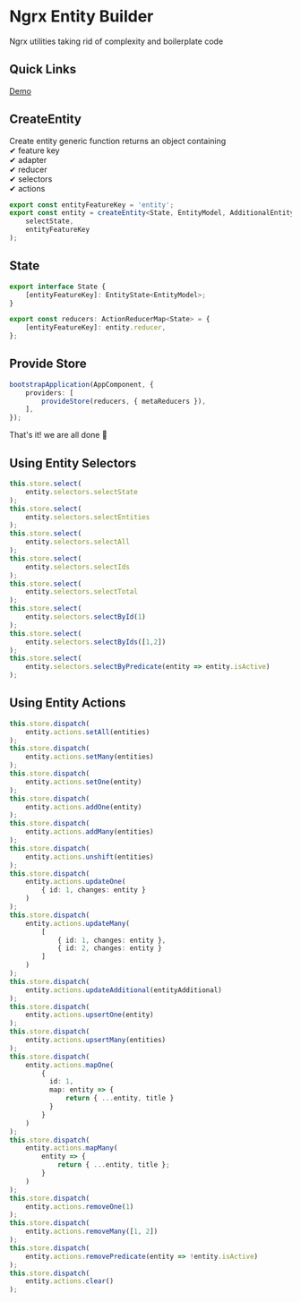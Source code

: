 # Ngrx Entity Builder

Ngrx utilities taking rid of complexity and boilerplate code

## Quick Links

[Demo](https://klodianshaba.github.io/ngrx-entity-builder/)

## CreateEntity

Create entity generic function returns an object containing\
✔ feature key\
✔ adapter\
✔ reducer\
✔ selectors\
✔ actions

```typescript
export const entityFeatureKey = 'entity';
export const entity = createEntity<State, EntityModel, AdditionalEntityModel>(
    selectState,
    entityFeatureKey
);
```

## State

```typescript
export interface State {
    [entityFeatureKey]: EntityState<EntityModel>;
}

export const reducers: ActionReducerMap<State> = {
    [entityFeatureKey]: entity.reducer,
};
```

## Provide Store

```typescript
bootstrapApplication(AppComponent, {
    providers: [
        provideStore(reducers, { metaReducers }),
    ],
});
```

That's it! we are all done 🚀

## Using Entity Selectors 

```typescript
this.store.select(
    entity.selectors.selectState
);
this.store.select(
    entity.selectors.selectEntities
);
this.store.select(
    entity.selectors.selectAll
);
this.store.select(
    entity.selectors.selectIds
);
this.store.select(
    entity.selectors.selectTotal
);
this.store.select(
    entity.selectors.selectById(1)
);
this.store.select(
    entity.selectors.selectByIds([1,2])
);
this.store.select(
    entity.selectors.selectByPredicate(entity => entity.isActive)
);
```

## Using Entity Actions

```typescript
this.store.dispatch(
    entity.actions.setAll(entities)
);
this.store.dispatch(
    entity.actions.setMany(entities)
);
this.store.dispatch(
    entity.actions.setOne(entity)
);
this.store.dispatch(
    entity.actions.addOne(entity)
);
this.store.dispatch(
    entity.actions.addMany(entities)
);
this.store.dispatch(
    entity.actions.unshift(entities)
);
this.store.dispatch(
    entity.actions.updateOne(
        { id: 1, changes: entity }
    )
);
this.store.dispatch(
    entity.actions.updateMany(
        [
            { id: 1, changes: entity },
            { id: 2, changes: entity }
        ]
    )
);
this.store.dispatch(
    entity.actions.updateAdditional(entityAdditional)
);
this.store.dispatch(
    entity.actions.upsertOne(entity)
);
this.store.dispatch(
    entity.actions.upsertMany(entities)
);
this.store.dispatch(
    entity.actions.mapOne(
        {
          id: 1,
          map: entity => {
              return { ...entity, title }
          }
        }
    )
);
this.store.dispatch(
    entity.actions.mapMany(
        entity => {
            return { ...entity, title };
        }
    )
);
this.store.dispatch(
    entity.actions.removeOne(1)
);
this.store.dispatch(
    entity.actions.removeMany([1, 2])
);
this.store.dispatch(
    entity.actions.removePredicate(entity => !entity.isActive)
);
this.store.dispatch(
    entity.actions.clear()
);
```

